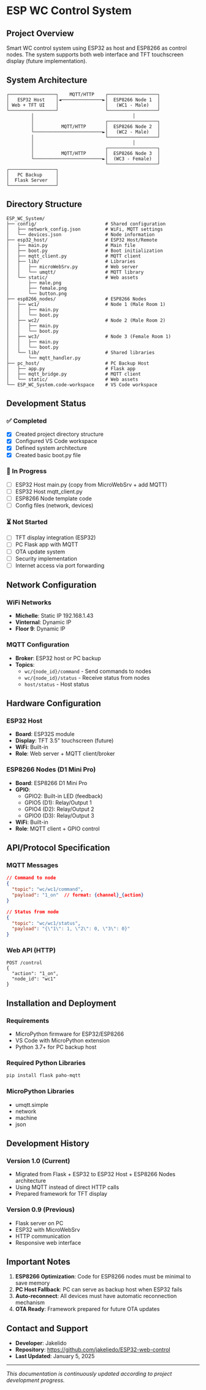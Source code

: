 # ESP WC Control System

## Project Overview
Smart WC control system using ESP32 as host and ESP8266 as control nodes. The system supports both web interface and TFT touchscreen display (future implementation).

## System Architecture
```
┌─────────────────┐    MQTT/HTTP    ┌──────────────────┐
│   ESP32 Host    │◄───────────────►│  ESP8266 Node 1  │
│ Web + TFT UI    │                 │   (WC1 - Male)   │
└─────────────────┘                 └──────────────────┘
         │                                    │
         │                          ┌──────────────────┐
         │          MQTT/HTTP       │  ESP8266 Node 2  │
         └─────────────────────────►│   (WC2 - Male)   │
         │                          └──────────────────┘
         │                                    │
         │                          ┌──────────────────┐
         │          MQTT/HTTP       │  ESP8266 Node 3  │
         └─────────────────────────►│  (WC3 - Female)  │
                                    └──────────────────┘
┌─────────────────┐
│   PC Backup     │
│  Flask Server   │
└─────────────────┘
```

## Directory Structure
```
ESP_WC_System/
├── config/                         # Shared configuration
│   ├── network_config.json         # WiFi, MQTT settings
│   └── devices.json                # Node information
├── esp32_host/                     # ESP32 Host/Remote
│   ├── main.py                     # Main file
│   ├── boot.py                     # Boot initialization
│   ├── mqtt_client.py              # MQTT client
│   ├── lib/                        # Libraries
│   │   ├── microWebSrv.py          # Web server
│   │   └── umqtt/                  # MQTT library
│   └── static/                     # Web assets
│       ├── male.png
│       ├── female.png
│       └── button.png
├── esp8266_nodes/                  # ESP8266 Nodes
│   ├── wc1/                        # Node 1 (Male Room 1)
│   │   ├── main.py
│   │   └── boot.py
│   ├── wc2/                        # Node 2 (Male Room 2)
│   │   ├── main.py
│   │   └── boot.py
│   ├── wc3/                        # Node 3 (Female Room 1)
│   │   ├── main.py
│   │   └── boot.py
│   └── lib/                        # Shared libraries
│       └── mqtt_handler.py
├── pc_host/                        # PC Backup Host
│   ├── app.py                      # Flask app
│   ├── mqtt_bridge.py              # MQTT client
│   └── static/                     # Web assets
└── ESP_WC_System.code-workspace    # VS Code workspace
```

## Development Status

### ✅ Completed
- [x] Created project directory structure
- [x] Configured VS Code workspace
- [x] Defined system architecture
- [x] Created basic boot.py file

### 🔄 In Progress
- [ ] ESP32 Host main.py (copy from MicroWebSrv + add MQTT)
- [ ] ESP32 Host mqtt_client.py
- [ ] ESP8266 Node template code
- [ ] Config files (network, devices)

### ⏳ Not Started
- [ ] TFT display integration (ESP32)
- [ ] PC Flask app with MQTT
- [ ] OTA update system
- [ ] Security implementation
- [ ] Internet access via port forwarding

## Network Configuration

### WiFi Networks
- **Michelle**: Static IP 192.168.1.43
- **Vinternal**: Dynamic IP
- **Floor 9**: Dynamic IP

### MQTT Configuration
- **Broker**: ESP32 host or PC backup
- **Topics**:
  - `wc/{node_id}/command` - Send commands to nodes
  - `wc/{node_id}/status` - Receive status from nodes
  - `host/status` - Host status

## Hardware Configuration

### ESP32 Host
- **Board**: ESP32S module
- **Display**: TFT 3.5" touchscreen (future)
- **WiFi**: Built-in
- **Role**: Web server + MQTT client/broker

### ESP8266 Nodes (D1 Mini Pro)
- **Board**: ESP8266 D1 Mini Pro
- **GPIO**:
  - GPIO2: Built-in LED (feedback)
  - GPIO5 (D1): Relay/Output 1
  - GPIO4 (D2): Relay/Output 2  
  - GPIO0 (D3): Relay/Output 3
- **WiFi**: Built-in
- **Role**: MQTT client + GPIO control

## API/Protocol Specification

### MQTT Messages
```json
// Command to node
{
  "topic": "wc/wc1/command",
  "payload": "1_on"  // format: {channel}_{action}
}

// Status from node  
{
  "topic": "wc/wc1/status",
  "payload": "{\"1\": 1, \"2\": 0, \"3\": 0}"
}
```

### Web API (HTTP)
```
POST /control
{
  "action": "1_on",
  "node_id": "wc1"
}
```

## Installation and Deployment

### Requirements
- MicroPython firmware for ESP32/ESP8266
- VS Code with MicroPython extension
- Python 3.7+ for PC backup host

### Required Python Libraries
```bash
pip install flask paho-mqtt
```

### MicroPython Libraries
- umqtt.simple
- network
- machine
- json

## Development History

### Version 1.0 (Current)
- Migrated from Flask + ESP32 to ESP32 Host + ESP8266 Nodes architecture
- Using MQTT instead of direct HTTP calls
- Prepared framework for TFT display

### Version 0.9 (Previous)  
- Flask server on PC
- ESP32 with MicroWebSrv
- HTTP communication
- Responsive web interface

## Important Notes

1. **ESP8266 Optimization**: Code for ESP8266 nodes must be minimal to save memory
2. **PC Host Fallback**: PC can serve as backup host when ESP32 fails
3. **Auto-reconnect**: All devices must have automatic reconnection mechanism
4. **OTA Ready**: Framework prepared for future OTA updates

## Contact and Support
- **Developer**: Jakelido
- **Repository**: https://github.com/jakeliedo/ESP32-web-control
- **Last Updated**: January 5, 2025

---
*This documentation is continuously updated according to project development progress.*
